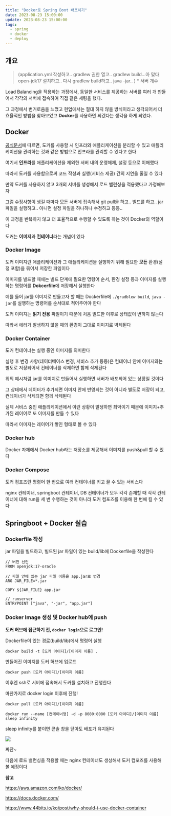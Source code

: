 ```yaml
---
title: "Docker로 Spring Boot 배포하기"
date: 2023-08-23 15:00:00
update: 2023-08-23 15:00:00
tags:
  - spring
  - docker
  - deploy
---
```


## 개요


> (application.yml 작성하고.. gradlew 권한 열고.. gradlew build...아 맞다 open-jdk17 설치하고.. 다시 gradlew build하고.. java -jar.. ) * 서버 개수 

Load Balancing을 적용하는 과정에서, 동일한 서비스를 제공하는 서버를 여러 개 만들어서 각각의 서버에 접속하여 직접 같은 세팅을 했다.

그 과정에서 번거로움을 느꼈고 현업에서는 절대 하지 않을 방식이라고 생각되어서 더 효율적인 방법을 찾아보았고 **Docker**를 사용하면 되겠다는 생각을 하게 되었다.

## Docker

[공식문서](https://docs.docker.com/get-started/overview/)에 따르면, 도커를 사용할 시 인프라와 애플리케이션을 분리할 수 있고 애플리케이션을 관리하는 것과 같은 방법으로 인프라를 관리할 수 있다고 한다

여기서 **인프라**를 애플리케이션을 제외한 서버 내의 운영체제, 설정 등으로 이해했다

따라서 도커를 사용함으로써 코드 작성과 실행(서비스 제공) 간의 지연을 줄일 수 있다

만약 도커를 사용하지 않고 3개의 서버를 생성해서 로드 밸런싱을 적용했다고 가정해보자

그럼 수정사항이 생길 때마다 모든 서버에 접속해서 git pull을 하고.. 빌드를 하고.. jar파일을 실행하고.. 아니면 설정 파일을 하나하나 수정하고 등등..

이 과정을 반복하지 않고 더 효율적으로 수행할 수 있도록 하는 것이 Docker의 역할이다

도커는 **이미지**와 **컨테이너**라는 개념이 있다

### Docker Image

도커 이미지란 애플리케이션과 그 애플리케이션을 실행하기 위해 필요한 **모든** 환경(설정 포함)을 묶어서 저장한 파일이다

이미지를 빌드할 때에는 빌드 단계에 필요한 명령어 순서, 환경 설정 등과 이미지를 실행하는 명령어를 **Dokcerfile**에 저장해서 실행한다

예를 들어 jar를 이미지로 만들고자 할 때는 Dockerfile에 ```./gradblew build```, ```java -jar```를 실행하는 명령어를 순서대로 적어주어야 한다

도커 이미지는 **읽기 전용** 파일이기 때문에 처음 빌드한 이후로 상태값이 변하지 않는다

따라서 에러가 발생하지 않을 때의 환경이 그대로 이미지로 박제된다

### Docker Container

도커 컨테이너는 실행 중인 이미지를 의미한다

실행 후 변경 사항(데이터베이스 변경, 서비스 추가 등등)은 컨테이너 안에 이미지와는 별도로 저장되어서 컨테이너를 삭제하면 함께 삭제된다

위의 예시처럼 jar를 이미지로 만들어서 실행하면 서버가 배포되어 있는 상황일 것이다

그 상태에서 데이터가 추가되면 이미지 안에 반영되는 것이 아니라 별도로 저장이 되고, 컨테이너가 삭제되면 함께 삭제된다

실제 서비스 중인 애플리케이션에서 이런 상황이 발생하면 최악이기 때문에 이미지+추가된 레이어로 또 이미지를 만들 수 있다

따라서 이미지는 레이어가 쌓인 형태로 볼 수 있다

### Docker hub

Docker 자체에서 Docker hub라는 저장소를 제공해서 이미지를 push&pull 할 수 있다

### Docker Compose

도커 컴포즈란 명령어 한 번으로 여러 컨테이너를 키고 끌 수 있는 서비스다

nginx 컨테이너, springboot 컨테이너, DB 컨테이너가 모두 각각 존재할 때 각각 컨테이너에 대해 run을 세 번 수행하는 것이 아니라 도커 컴포즈를 이용해 한 번에 킬 수 있다

## Springboot + Docker 실습

### Dockerfile 작성

jar 파일을 빌드하고, 빌드된 jar 파일이 있는 build/lib에 Dockerfile을 작성한다

```
// 버전 선언
FROM openjdk:17-oracle

// 파일 안에 있는 jar 파일 이름을 app.jar로 변경
ARG JAR_FILE=*.jar

COPY ${JAR_FILE} app.jar

// runserver
ENTRYPOINT ["java", "-jar", "app.jar"]
```

### Docker Image 생성 및 Docker hub에 push

**도커 허브에 접근하기 전, ```docker login```으로 로그인!**

Dockerfile이 있는 경로(build/lib)에서 명령어 실행

```docker build -t [도커 아이디]/[이미지 이름] .```

만들어진 이미지를 도커 허브에 업로드

```docker push [도커 아이디]/[이미지 이름]```

이후엔 ssh로 서버에 접속해서 도커를 설치하고 진행한다

마찬가지로 docker login 이후에 진행!

```docker pull [도커 아이디]/[이미지 이름]```

```docker run --name [컨테이너명] -d -p 8080:8080 [도커 아이디]/[이미지 이름] sleep infinity```

sleep infinity를 붙이면 콘솔 창을 닫아도 배포가 유지된다

![](image.png)

짜잔~

다음에 로드 밸런싱을 적용할 때는 nginx 컨테이너도 생성해서 도커 컴포즈를 사용해 볼 예정이다

















**참고**

https://aws.amazon.com/ko/docker/

https://docs.docker.com/

https://www.44bits.io/ko/post/why-should-i-use-docker-container

